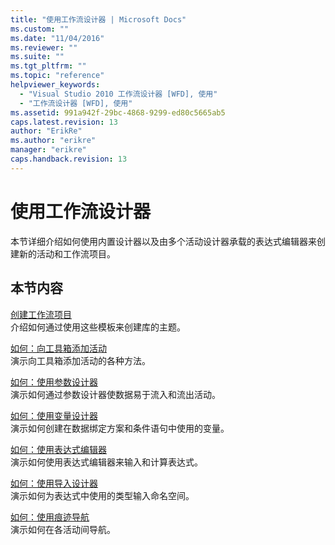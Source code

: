```yaml
---
title: "使用工作流设计器 | Microsoft Docs"
ms.custom: ""
ms.date: "11/04/2016"
ms.reviewer: ""
ms.suite: ""
ms.tgt_pltfrm: ""
ms.topic: "reference"
helpviewer_keywords: 
  - "Visual Studio 2010 工作流设计器 [WFD], 使用"
  - "工作流设计器 [WFD], 使用"
ms.assetid: 991a942f-29bc-4868-9299-ed80c5665ab5
caps.latest.revision: 13
author: "ErikRe"
ms.author: "erikre"
manager: "erikre"
caps.handback.revision: 13
---
```

# 使用工作流设计器
本节详细介绍如何使用内置设计器以及由多个活动设计器承载的表达式编辑器来创建新的活动和工作流项目。  
  
## 本节内容  
 [创建工作流项目](../workflow-designer/creating-a-workflow-project.md)  
 介绍如何通过使用这些模板来创建库的主题。  
  
 [如何：向工具箱添加活动](../workflow-designer/how-to-add-activities-to-the-toolbox.md)  
 演示向工具箱添加活动的各种方法。  
  
 [如何：使用参数设计器](../Topic/How%20to:%20Use%20the%20Argument%20Designer.md)  
 演示如何通过参数设计器使数据易于流入和流出活动。  
  
 [如何：使用变量设计器](../Topic/How%20to:%20Use%20the%20Variable%20Designer.md)  
 演示如何创建在数据绑定方案和条件语句中使用的变量。  
  
 [如何：使用表达式编辑器](../workflow-designer/how-to-use-the-expression-editor.md)  
 演示如何使用表达式编辑器来输入和计算表达式。  
  
 [如何：使用导入设计器](../workflow-designer/how-to-use-the-imports-designer.md)  
 演示如何为表达式中使用的类型输入命名空间。  
  
 [如何：使用痕迹导航](../workflow-designer/how-to-use-breadcrumb-navigation.md)  
 演示如何在各活动间导航。